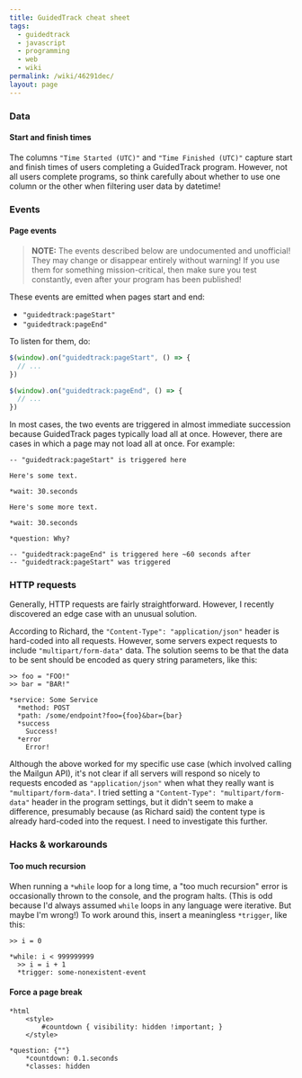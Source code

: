 ```yaml
---
title: GuidedTrack cheat sheet
tags:
  - guidedtrack
  - javascript
  - programming
  - web
  - wiki
permalink: /wiki/46291dec/
layout: page
---
```


### Data

#### Start and finish times

The columns `"Time Started (UTC)"` and `"Time Finished (UTC)"` capture start and finish times of users completing a GuidedTrack program. However, not all users complete programs, so think carefully about whether to use one column or the other when filtering user data by datetime!

### Events

#### Page events

> **NOTE:** The events described below are undocumented and unofficial! They may change or disappear entirely without warning! If you use them for something mission-critical, then make sure you test constantly, even after your program has been published!

These events are emitted when pages start and end:

- `"guidedtrack:pageStart"`
- `"guidedtrack:pageEnd"`

To listen for them, do:

```js
$(window).on("guidedtrack:pageStart", () => {
  // ...
})

$(window).on("guidedtrack:pageEnd", () => {
  // ...
})
```

In most cases, the two events are triggered in almost immediate succession because GuidedTrack pages typically load all at once. However, there are cases in which a page may not load all at once. For example:

```
-- "guidedtrack:pageStart" is triggered here

Here's some text.

*wait: 30.seconds

Here's some more text.

*wait: 30.seconds

*question: Why?

-- "guidedtrack:pageEnd" is triggered here ~60 seconds after
-- "guidedtrack:pageStart" was triggered
```

### HTTP requests

Generally, HTTP requests are fairly straightforward. However, I recently discovered an edge case with an unusual solution.

According to Richard, the `"Content-Type": "application/json"` header is hard-coded into all requests. However, some servers expect requests to include `"multipart/form-data"` data. The solution seems to be that the data to be sent should be encoded as query string parameters, like this:

```
>> foo = "FOO!"
>> bar = "BAR!"

*service: Some Service
  *method: POST
  *path: /some/endpoint?foo={foo}&bar={bar}
  *success
    Success!
  *error
    Error!
```

Although the above worked for my specific use case (which involved calling the Mailgun API), it's not clear if all servers will respond so nicely to requests encoded as `"application/json"` when what they really want is `"multipart/form-data"`. I tried setting a `"Content-Type": "multipart/form-data"` header in the program settings, but it didn't seem to make a difference, presumably because (as Richard said) the content type is already hard-coded into the request. I need to investigate this further.

### Hacks & workarounds

#### Too much recursion

When running a `*while` loop for a long time, a "too much recursion" error is occasionally thrown to the console, and the program halts. (This is odd because I'd always assumed `while` loops in any language were iterative. But maybe I'm wrong!) To work around this, insert a meaningless `*trigger`, like this:

```
>> i = 0

*while: i < 999999999
  >> i = i + 1
  *trigger: some-nonexistent-event
```

#### Force a page break

```
*html
	<style>
		#countdown { visibility: hidden !important; }
	</style>

*question: {""}
	*countdown: 0.1.seconds
	*classes: hidden
```
